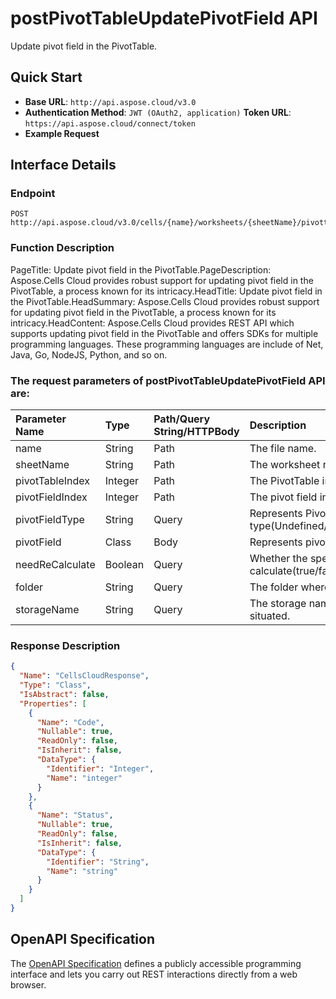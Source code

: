 # **postPivotTableUpdatePivotField API**

Update pivot field in the PivotTable. 

## **Quick Start**

- **Base URL**: `http://api.aspose.cloud/v3.0`
- **Authentication Method**: `JWT (OAuth2, application)`  **Token URL**: `https://api.aspose.cloud/connect/token`
- **Example Request** 
<script src="https://gist.github.com/aspose-cells-cloud-gists/8a5b324fdf3e574dbd747c1a1e24b05d.js?file=Example30_PostPivotTableUpdatePivotField.cs"></script>

## **Interface Details**

### **Endpoint** 

```
POST http://api.aspose.cloud/v3.0/cells/{name}/worksheets/{sheetName}/pivottables/{pivotTableIndex}/PivotFields/{pivotFieldIndex}
```

### **Function Description**
PageTitle: Update pivot field in the PivotTable.PageDescription: Aspose.Cells Cloud provides robust support for updating pivot field in the PivotTable, a process known for its intricacy.HeadTitle: Update pivot field in the PivotTable.HeadSummary: Aspose.Cells Cloud provides robust support for updating pivot field in the PivotTable, a process known for its intricacy.HeadContent: Aspose.Cells Cloud provides REST API which supports updating pivot field in the PivotTable and offers SDKs for multiple programming languages. These programming languages are include of Net, Java, Go, NodeJS, Python, and so on.

### The request parameters of **postPivotTableUpdatePivotField** API are: 

| Parameter Name | Type | Path/Query String/HTTPBody | Description | 
| :- | :- | :- |:- | 
|name|String|Path|The file name.|
|sheetName|String|Path|The worksheet name.|
|pivotTableIndex|Integer|Path|The PivotTable index.|
|pivotFieldIndex|Integer|Path|The pivot field index.|
|pivotFieldType|String|Query|Represents PivotTable field type(Undefined/Row/Column/Page/Data).|
|pivotField|Class|Body|Represents pivot field.|
|needReCalculate|Boolean|Query|Whether the specific PivotTable calculate(true/false).|
|folder|String|Query|The folder where the file is situated.|
|storageName|String|Query|The storage name where the file is situated.|


### **Response Description**
```json
{
  "Name": "CellsCloudResponse",
  "Type": "Class",
  "IsAbstract": false,
  "Properties": [
    {
      "Name": "Code",
      "Nullable": true,
      "ReadOnly": false,
      "IsInherit": false,
      "DataType": {
        "Identifier": "Integer",
        "Name": "integer"
      }
    },
    {
      "Name": "Status",
      "Nullable": true,
      "ReadOnly": false,
      "IsInherit": false,
      "DataType": {
        "Identifier": "String",
        "Name": "string"
      }
    }
  ]
}
```

## OpenAPI Specification

The [OpenAPI Specification](https://reference.aspose.cloud/cells/#/PivotTablesController/PostPivotTableUpdatePivotField) defines a publicly accessible programming interface and lets you carry out REST interactions directly from a web browser.

